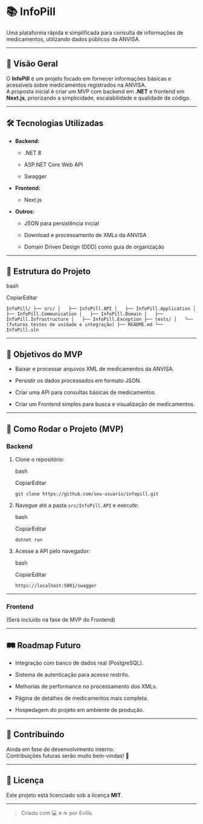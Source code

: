 # 📚 InfoPill

Uma plataforma rápida e simplificada para consulta de informações de medicamentos, utilizando dados públicos da ANVISA.

---

## 📌 Visão Geral

O **InfoPill** é um projeto focado em fornecer informações básicas e acessíveis sobre medicamentos registrados na ANVISA.  
A proposta inicial é criar um MVP com backend em **.NET** e frontend em **Next.js**, priorizando a simplicidade, escalabilidade e qualidade de código.

---

## 🛠️ Tecnologias Utilizadas

- **Backend:**
    
    - .NET 8
        
    - ASP.NET Core Web API
        
    - Swagger
        
- **Frontend:**
    
    - Next.js
        
- **Outros:**
    
    - JSON para persistência inicial
        
    - Download e processamento de XMLs da ANVISA
        
    - Domain Driven Design (DDD) como guia de organização
        

---

## 📂 Estrutura do Projeto

bash

CopiarEditar

`InfoPill/ ├── src/ │   ├── InfoPill.API │   ├── InfoPill.Application │   ├── InfoPill.Communication │   ├── InfoPill.Domain │   ├── InfoPill.Infrastructure │   ├── InfoPill.Exception ├── tests/ │   └── (futuros testes de unidade e integração) ├── README.md └── InfoPill.sln`

---

## 🎯 Objetivos do MVP

-  Baixar e processar arquivos XML de medicamentos da ANVISA.
    
-  Persistir os dados processados em formato JSON.
    
-  Criar uma API para consultas básicas de medicamentos.
    
-  Criar um Frontend simples para busca e visualização de medicamentos.
    

---

## 🚀 Como Rodar o Projeto (MVP)

### Backend

1. Clone o repositório:
    
    bash
    
    CopiarEditar
    
    `git clone https://github.com/seu-usuario/infopill.git`
    
2. Navegue até a pasta `src/InfoPill.API` e execute:
    
    bash
    
    CopiarEditar
    
    `dotnet run`
    
3. Acesse a API pelo navegador:
    
    bash
    
    CopiarEditar
    
    `https://localhost:5001/swagger`
    

---

### Frontend

(Será incluído na fase de MVP do Frontend)

---

## 🛤️ Roadmap Futuro

- Integração com banco de dados real (PostgreSQL).
    
- Sistema de autenticação para acesso restrito.
    
- Melhorias de performance no processamento dos XMLs.
    
- Página de detalhes de medicamentos mais completa.
    
- Hospedagem do projeto em ambiente de produção.
    

---

## 🤝 Contribuindo

Ainda em fase de desenvolvimento interno.  
Contribuições futuras serão muito bem-vindas! 🚀

---

## 📄 Licença

Este projeto está licenciado sob a licença **MIT**.

---

> Criado com 💻 e ☕ por Evilis.
